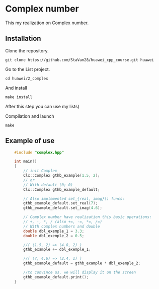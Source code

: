 # Complex number

This my realization on Complex number.

## Installation

Clone the repository. 

    git clone https://github.com/StaVan28/huawei_cpp_course.git huawei

Go to the List project.

    cd huawei/2_complex

And install

    make install

After this step you can use my lists)

Compilation and launch

    make 

## Example of use 

```C++
    #include "complex.hpp"

    int main()
    {   
        // init Complex  
        Clx::Complex gthb_example(1.5, 2);
        // or
        // With default (0; 0)
        Clx::Complex gthb_example_default;

        // Also implemented set_{real, imag}() funcs:
        gthb_example_default.set_real(7);
        gthb_example_default.set_imag(4.6);

        // Complex number have realization this basic operations: 
        // +, -, *, / (also +=, -=, *=, /=)
        // With complex numbers and double
        double dbl_exemple_1 = 3.3;
        double dbl_exemple_2 = 0.5;

        //( (1.5, 2) => (4.8, 2) )
        gthb_example += dbl_exemple_1; 

        //( (7, 4.6) => (2.4, 1) )
        gthb_example_default = gthb_example * dbl_exemple_2;

        //to convince us, we will display it on the screen
        gthb_example_default.print();
    }
```

    
